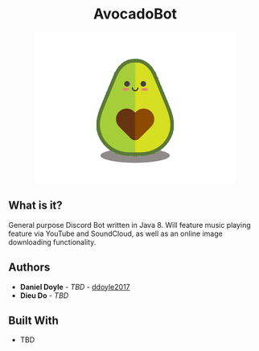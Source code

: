 <h1 align="center"> AvocadoBot </h1>

<div align="center">
	<img src="https://github.com/ddoyle2017/AvocadoBot/blob/master/avocado.png"/>
</div>


What is it?
------
General purpose Discord Bot written in Java 8. Will feature music playing feature via YouTube and SoundCloud, as well as an online image downloading functionality.

Authors
------
* **Daniel Doyle** - *TBD* - [ddoyle2017](https://github.com/ddoyle2017)
* **Dieu Do** - *TBD* 

Built With
------
* TBD
